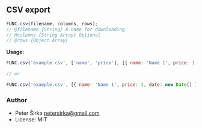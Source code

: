 ## CSV export

```javascript
FUNC.csv(filename, columns, rows);
// @filename {String} A name for downloading
// @columns {String Array} Optional
// @rows {Object Array}
```

__Usage__:

```javascript
FUNC.csv('example.csv', ['name', 'price'], [{ name: 'Name 1', price: 1, date: new Date() }, { name: 'Name 2', price: 2, date: new Date() }, { name: 'Name 3', price: 3, date: new Date() }]);

// or

FUNC.csv('example.csv', [{ name: 'Name 1', price: 1, date: new Date() }, { name: 'Name 2', price: 2, date: new Date() }, { name: 'Name 3', price: 3, date: new Date() }]);
```

### Author

- Peter Širka <petersirka@gmail.com>
- License: MIT